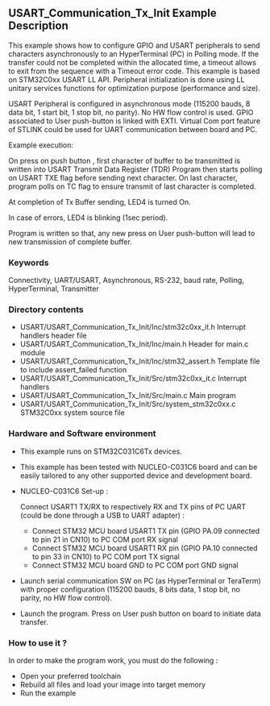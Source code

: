## <b>USART_Communication_Tx_Init Example Description</b>

This example shows how to configure GPIO and USART peripherals to send characters
asynchronously to an HyperTerminal (PC) in Polling mode. If the transfer could not
be completed within the allocated time, a timeout allows to exit from the sequence
with a Timeout error code. This example is based on STM32C0xx USART LL API. Peripheral
initialization is done using LL unitary services functions for optimization purpose
(performance and size).

USART Peripheral is configured in asynchronous mode (115200 bauds, 8 data bit, 1 start bit, 1 stop bit, no parity).
No HW flow control is used.
GPIO associated to User push-button is linked with EXTI.
Virtual Com port feature of STLINK could be used for UART communication between board and PC.

Example execution:

On press on push button , first character of buffer to be transmitted is written into USART Transmit Data Register (TDR)
Program then starts polling on USART TXE flag before sending next character.
On last character, program polls on TC flag to ensure transmit of last character is completed.

At completion of Tx Buffer sending, LED4 is turned On.

In case of errors, LED4 is blinking (1sec period).

Program is written so that, any new press on User push-button will lead to new transmission of complete buffer.

### <b>Keywords</b>

Connectivity, UART/USART, Asynchronous, RS-232, baud rate, Polling, HyperTerminal, Transmitter

### <b>Directory contents</b>

  - USART/USART_Communication_Tx_Init/Inc/stm32c0xx_it.h          Interrupt handlers header file
  - USART/USART_Communication_Tx_Init/Inc/main.h                  Header for main.c module
  - USART/USART_Communication_Tx_Init/Inc/stm32_assert.h          Template file to include assert_failed function
  - USART/USART_Communication_Tx_Init/Src/stm32c0xx_it.c          Interrupt handlers
  - USART/USART_Communication_Tx_Init/Src/main.c                  Main program
  - USART/USART_Communication_Tx_Init/Src/system_stm32c0xx.c      STM32C0xx system source file


### <b>Hardware and Software environment</b>

  - This example runs on STM32C031C6Tx devices.

  - This example has been tested with NUCLEO-C031C6 board and can be
    easily tailored to any other supported device and development board.

  - NUCLEO-C031C6 Set-up :

    Connect USART1 TX/RX to respectively RX and TX pins of PC UART (could be done through a USB to UART adapter) :

    - Connect STM32 MCU board USART1 TX pin (GPIO PA.09 connected to pin 21 in CN10)
      to PC COM port RX signal
    - Connect STM32 MCU board USART1 RX pin (GPIO PA.10 connected to pin 33 in CN10)
      to PC COM port TX signal
    - Connect STM32 MCU board GND to PC COM port GND signal

  - Launch serial communication SW on PC (as HyperTerminal or TeraTerm) with proper configuration
    (115200 bauds, 8 bits data, 1 stop bit, no parity, no HW flow control).

  - Launch the program. Press on User push button on board to initiate data transfer.

### <b>How to use it ?</b>

In order to make the program work, you must do the following :

 - Open your preferred toolchain
 - Rebuild all files and load your image into target memory
 - Run the example